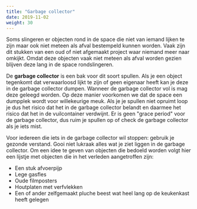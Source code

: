 ```yaml
---
title: "Garbage collector"
date: 2019-11-02
weight: 30
---
```


Soms slingeren er objecten rond in de space die niet van iemand lijken te zijn maar ook niet meteen als afval bestempeld kunnen worden. Vaak zijn dit stukken van een oud of niet afgemaakt project waar niemand meer naar omkijkt. Omdat deze objecten vaak niet meteen als afval worden gezien blijven deze lang in de space rondslingeren.

De **garbage collector** is een bak voor dit soort spullen. Als je een object tegenkomt dat verwaarloosd lijkt te zijn of geen eigenaar heeft kan je deze in de garbage collector dumpen. Wanneer de garbage collector vol is mag deze geleegd worden. Op deze manier voorkomen we dat de space een dumpplek wordt voor willekeurige meuk. Als je je spullen niet opruimt loop je dus het risico dat het in de garbage collector belandt en daarmee het risico dat het in de vuilcontainer verdwijnt. Er is geen "grace period" voor de garbage collector, dus ruim je spullen op of check de garbage collector als je iets mist.

Voor iedereen die iets in de garbage collector wil stoppen: gebruik je gezonde verstand. Gooi niet lukraak alles wat je ziet liggen in de garbage collector. Om een idee te geven van objecten die bedoeld worden volgt hier een lijstje met objecten die in het verleden aangetroffen zijn:

* Een stuk afvoerpijp
* Lege gasfles
* Oude filmposters
* Houtplaten met verfvlekken
* Een of ander zelfgemaakt pluche beest wat heel lang op de keukenkast heeft gelegen
